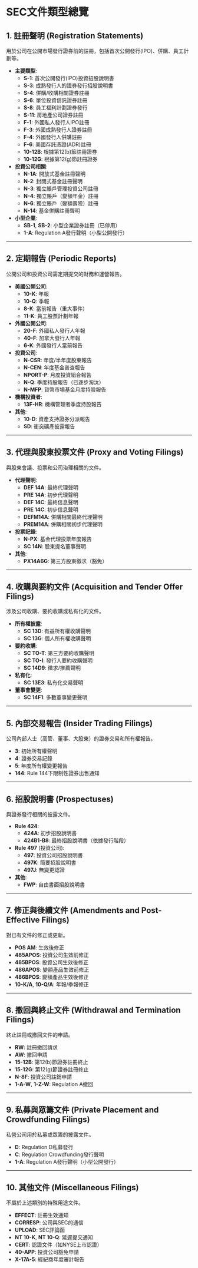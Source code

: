 
# SEC文件類型總覽

## 1. 註冊聲明 (Registration Statements)

用於公司在公開市場發行證券前的註冊，包括首次公開發行(IPO)、併購、員工計劃等。

- **主要類型**:
  - **S-1**: 首次公開發行(IPO)投資招股說明書
  - **S-3**: 成熟發行人的證券發行招股說明書
  - **S-4**: 併購/收購相關證券註冊
  - **S-6**: 單位投資信託證券註冊
  - **S-8**: 員工福利計劃證券發行
  - **S-11**: 房地產公司證券註冊
  - **F-1**: 外國私人發行人IPO註冊
  - **F-3**: 外國成熟發行人證券註冊
  - **F-4**: 外國發行人併購註冊
  - **F-6**: 美國存託憑證(ADR)註冊
  - **10-12B**: 根據第12(b)節註冊證券
  - **10-12G**: 根據第12(g)節註冊證券
- **投資公司相關**:
  - **N-1A**: 開放式基金註冊聲明
  - **N-2**: 封閉式基金註冊聲明
  - **N-3**: 獨立賬戶管理投資公司註冊
  - **N-4**: 獨立賬戶（變額年金）註冊
  - **N-6**: 獨立賬戶（變額壽險）註冊
  - **N-14**: 基金併購註冊聲明
- **小型企業**:
  - **SB-1**, **SB-2**: 小型企業證券註冊（已停用）
  - **1-A**: Regulation A發行聲明（小型公開發行）

---

## 2. 定期報告 (Periodic Reports)

公開公司和投資公司需定期提交的財務和運營報告。

- **美國公開公司**:
  - **10-K**: 年報
  - **10-Q**: 季報
  - **8-K**: 當前報告（重大事件）
  - **11-K**: 員工股票計劃年報
- **外國公開公司**:
  - **20-F**: 外國私人發行人年報
  - **40-F**: 加拿大發行人年報
  - **6-K**: 外國發行人當前報告
- **投資公司**:
  - **N-CSR**: 年度/半年度股東報告
  - **N-CEN**: 年度基金普查報告
  - **NPORT-P**: 月度投資組合報告
  - **N-Q**: 季度持股報告（已逐步淘汰）
  - **N-MFP**: 貨幣市場基金月度持股報告
- **機構投資者**:
  - **13F-HR**: 機構管理者季度持股報告
- **其他**:
  - **10-D**: 資產支持證券分派報告
  - **SD**: 衝突礦產披露報告

---

## 3. 代理與股東投票文件 (Proxy and Voting Filings)

與股東會議、投票和公司治理相關的文件。

- **代理聲明**:
  - **DEF 14A**: 最終代理聲明
  - **PRE 14A**: 初步代理聲明
  - **DEF 14C**: 最終信息聲明
  - **PRE 14C**: 初步信息聲明
  - **DEFM14A**: 併購相關最終代理聲明
  - **PREM14A**: 併購相關初步代理聲明
- **投票記錄**:
  - **N-PX**: 基金代理投票年度報告
  - **SC 14N**: 股東提名董事聲明
- **其他**:
  - **PX14A6G**: 第三方股東徵求（豁免）

---

## 4. 收購與要約文件 (Acquisition and Tender Offer Filings)

涉及公司收購、要約收購或私有化的文件。

- **所有權披露**:
  - **SC 13D**: 有益所有權收購聲明
  - **SC 13G**: 個人所有權收購聲明
- **要約收購**:
  - **SC TO-T**: 第三方要約收購聲明
  - **SC TO-I**: 發行人要約收購聲明
  - **SC 14D9**: 徵求/推薦聲明
- **私有化**:
  - **SC 13E3**: 私有化交易聲明
- **董事會變更**:
  - **SC 14F1**: 多數董事變更聲明

---

## 5. 內部交易報告 (Insider Trading Filings)

公司內部人士（高管、董事、大股東）的證券交易和所有權報告。

- **3**: 初始所有權聲明
- **4**: 證券交易記錄
- **5**: 年度所有權變更報告
- **144**: Rule 144下限制性證券出售通知

---

## 6. 招股說明書 (Prospectuses)

與證券發行相關的披露文件。

- **Rule 424**:
  - **424A**: 初步招股說明書
  - **424B1-B8**: 最終招股說明書（依據發行階段）
- **Rule 497** (投資公司):
  - **497**: 投資公司招股說明書
  - **497K**: 簡要招股說明書
  - **497J**: 無變更認證
- **其他**:
  - **FWP**: 自由書面招股說明書

---

## 7. 修正與後續文件 (Amendments and Post-Effective Filings)

對已有文件的修正或更新。

- **POS AM**: 生效後修正
- **485APOS**: 投資公司生效前修正
- **485BPOS**: 投資公司生效後修正
- **486APOS**: 變額產品生效前修正
- **486BPOS**: 變額產品生效後修正
- **10-K/A**, **10-Q/A**: 年報/季報修正

---

## 8. 撤回與終止文件 (Withdrawal and Termination Filings)

終止註冊或撤回文件的申請。

- **RW**: 註冊撤回請求
- **AW**: 撤回申請
- **15-12B**: 第12(b)節證券註冊終止
- **15-12G**: 第12(g)節證券註冊終止
- **N-8F**: 投資公司註銷申請
- **1-A-W**, **1-Z-W**: Regulation A撤回

---

## 9. 私募與眾籌文件 (Private Placement and Crowdfunding Filings)

私營公司用於私募或眾籌的披露文件。

- **D**: Regulation D私募發行
- **C**: Regulation Crowdfunding發行聲明
- **1-A**: Regulation A發行聲明（小型公開發行）

---

## 10. 其他文件 (Miscellaneous Filings)

不屬於上述類別的特殊用途文件。

- **EFFECT**: 註冊生效通知
- **CORRESP**: 公司與SEC的通信
- **UPLOAD**: SEC評論函
- **NT 10-K**, **NT 10-Q**: 延遲提交通知
- **CERT**: 認證文件（如NYSE上市認證）
- **40-APP**: 投資公司豁免申請
- **X-17A-5**: 經紀商年度審計報告
